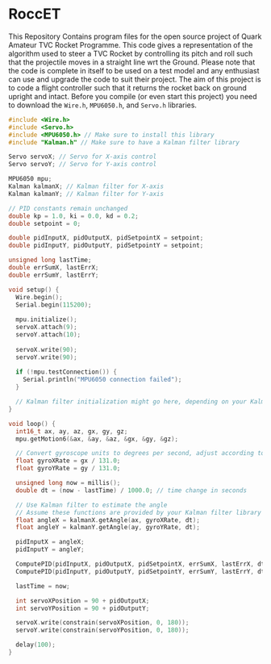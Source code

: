 # RoccET

This Repository Contains program files for the open source project of Quark Amateur TVC Rocket Programme. This code gives a representation of the algorithm used to steer a TVC Rocket by controlling its pitch and roll such that the projectile moves in a straight line wrt the Ground. Please note that the code is complete in itself to be used on a test model and any enthusiast can use and upgrade the code to suit their project. The aim of this project is to code a flight controller such that it returns the rocket back on ground upright and intact. Before you compile (or even start this project) you need to download the `Wire.h`, `MPU6050.h`, and `Servo.h` libraries.

```cpp
#include <Wire.h>
#include <Servo.h>
#include <MPU6050.h> // Make sure to install this library
#include "Kalman.h" // Make sure to have a Kalman filter library

Servo servoX; // Servo for X-axis control
Servo servoY; // Servo for Y-axis control

MPU6050 mpu;
Kalman kalmanX; // Kalman filter for X-axis
Kalman kalmanY; // Kalman filter for Y-axis

// PID constants remain unchanged
double kp = 1.0, ki = 0.0, kd = 0.2;
double setpoint = 0;

double pidInputX, pidOutputX, pidSetpointX = setpoint;
double pidInputY, pidOutputY, pidSetpointY = setpoint;

unsigned long lastTime;
double errSumX, lastErrX;
double errSumY, lastErrY;

void setup() {
  Wire.begin();
  Serial.begin(115200);
  
  mpu.initialize();
  servoX.attach(9);
  servoY.attach(10);
  
  servoX.write(90);
  servoY.write(90);
  
  if (!mpu.testConnection()) {
    Serial.println("MPU6050 connection failed");
  }

  // Kalman filter initialization might go here, depending on your Kalman library's requirements
}

void loop() {
  int16_t ax, ay, az, gx, gy, gz;
  mpu.getMotion6(&ax, &ay, &az, &gx, &gy, &gz);

  // Convert gyroscope units to degrees per second, adjust according to your needs
  float gyroXRate = gx / 131.0;
  float gyroYRate = gy / 131.0;

  unsigned long now = millis();
  double dt = (now - lastTime) / 1000.0; // time change in seconds

  // Use Kalman filter to estimate the angle
  // Assume these functions are provided by your Kalman filter library
  float angleX = kalmanX.getAngle(ax, gyroXRate, dt);
  float angleY = kalmanY.getAngle(ay, gyroYRate, dt);

  pidInputX = angleX;
  pidInputY = angleY;

  ComputePID(pidInputX, pidOutputX, pidSetpointX, errSumX, lastErrX, dt);
  ComputePID(pidInputY, pidOutputY, pidSetpointY, errSumY, lastErrY, dt);

  lastTime = now;

  int servoXPosition = 90 + pidOutputX;
  int servoYPosition = 90 + pidOutputY;

  servoX.write(constrain(servoXPosition, 0, 180));
  servoY.write(constrain(servoYPosition, 0, 180));

  delay(100);
}


```

